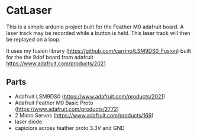 # CatLaser

This is a simple ardunio project built for the Feather M0 adafruit board.  A laser track may be recorded while a button is held.  This laser track will then be replayed on a loop.

It uses my fusion library (https://github.com/carrino/LSM9DS0_Fusion) built for the the 9dof board from adafruit https://www.adafruit.com/products/2021

## Parts
* Adafruit LSM9DS0 (https://www.adafruit.com/products/2021)
* Adafruit Feather M0 Basic Proto (https://www.adafruit.com/products/2772)
* 2 Micro Servos (https://www.adafruit.com/products/169)
* laser diode 
* capiciors across feather proto 3.3V and GND

